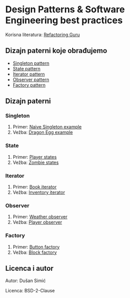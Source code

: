 # Design Patterns & Software Engineering best practices

Korisna literatura: [Refactoring Guru](https://refactoring.guru/design-patterns/java)

## Dizajn paterni koje obrađujemo

- [Singleton pattern](https://refactoring.guru/design-patterns/singleton)
- [State pattern](https://refactoring.guru/design-patterns/state)
- [Iterator pattern](https://refactoring.guru/design-patterns/iterator)
- [Observer pattern](https://refactoring.guru/design-patterns/observer)
- [Factory pattern](https://refactoring.guru/design-patterns/factory-method)

## Dizajn paterni

### Singleton

1. Primer: [Naive Singleton example](01_singleton/NaiveSingletonExample.java)
2. Vežba: [Dragon Egg example](01_singleton/PRACTICE.md)

### State

1. Primer: [Player states](02_state/PlayerStatePattern.java)
2. Vežba: [Zombie states](02_state/PRACTICE.md)

### Iterator

1. Primer: [Book iterator](03_iterator/BookIteratorPattern.java)
2. Vežba: [Inventory iterator](03_iterator/PRACTICE.md)

### Observer

1. Primer: [Weather observer](04_observer/WeatherObserverPattern.java)
2. Vežba: [Player observer](04_observer/PRACTICE.md)

### Factory

1. Primer: [Button factory](05_factory/ButtonFactoryPattern.java)
2. Vežba: [Block factory](05_factory/PRACTICE.md)

## Licenca i autor

Autor: Dušan Simić

Licenca: BSD-2-Clause
